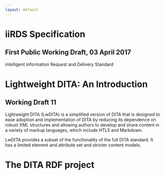```yaml
---
layout: default
---
```


# iiRDS Specification
## First Public Working Draft, 03 April 2017
intelligent information Request and Delivery Standard

# Lightweight DITA: An Introduction
## Working Draft 11
Lightweight DITA (LwDITA) is a simplified version of DITA that is designed to ease adoption and implementation of DITA by reducing its dependence on robust XML structures and allowing authors to develop and share content in a variety of markup languages, which include HTL5 and Markdown.

LwDITA provides a subset of the functionality of the full DITA standard. It has a limited element and attribute set and stricter content models.

# The DITA RDF project